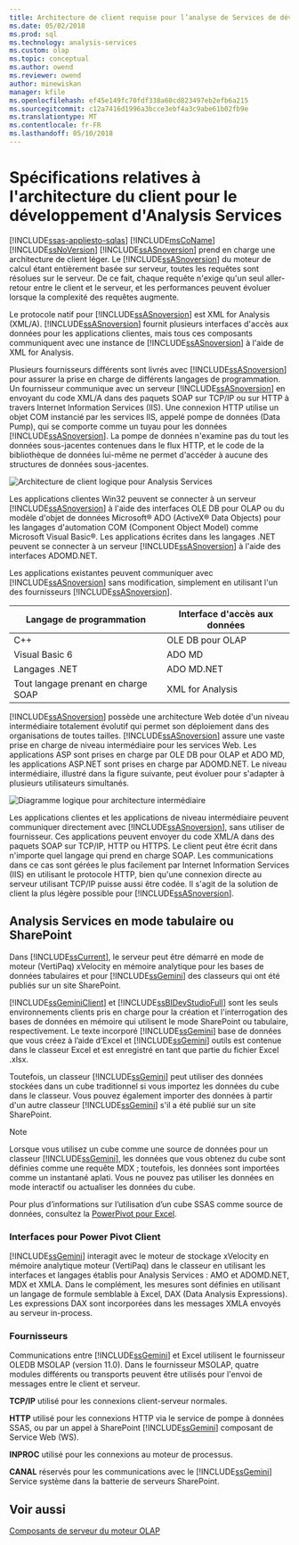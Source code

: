 ```yaml
---
title: Architecture de client requise pour l’analyse de Services de développement | Documents Microsoft
ms.date: 05/02/2018
ms.prod: sql
ms.technology: analysis-services
ms.custom: olap
ms.topic: conceptual
ms.author: owend
ms.reviewer: owend
author: minewiskan
manager: kfile
ms.openlocfilehash: ef45e149fc70fdf338a60cd823497eb2efb6a215
ms.sourcegitcommit: c12a7416d1996a3bcce3ebf4a3c9abe61b02fb9e
ms.translationtype: MT
ms.contentlocale: fr-FR
ms.lasthandoff: 05/10/2018
---
```

# <a name="client-architecture-requirements-for-analysis-services-development"></a>Spécifications relatives à l'architecture du client pour le développement d'Analysis Services
[!INCLUDE[ssas-appliesto-sqlas](../../../includes/ssas-appliesto-sqlas.md)]
  [!INCLUDE[msCoName](../../../includes/msconame-md.md)] [!INCLUDE[ssNoVersion](../../../includes/ssnoversion-md.md)] [!INCLUDE[ssASnoversion](../../../includes/ssasnoversion-md.md)] prend en charge une architecture de client léger. Le [!INCLUDE[ssASnoversion](../../../includes/ssasnoversion-md.md)] du moteur de calcul étant entièrement basée sur serveur, toutes les requêtes sont résolues sur le serveur. De ce fait, chaque requête n'exige qu'un seul aller-retour entre le client et le serveur, et les performances peuvent évoluer lorsque la complexité des requêtes augmente.  
  
 Le protocole natif pour [!INCLUDE[ssASnoversion](../../../includes/ssasnoversion-md.md)] est XML for Analysis (XML/A). [!INCLUDE[ssASnoversion](../../../includes/ssasnoversion-md.md)] fournit plusieurs interfaces d'accès aux données pour les applications clientes, mais tous ces composants communiquent avec une instance de [!INCLUDE[ssASnoversion](../../../includes/ssasnoversion-md.md)] à l'aide de XML for Analysis.  
  
 Plusieurs fournisseurs différents sont livrés avec [!INCLUDE[ssASnoversion](../../../includes/ssasnoversion-md.md)] pour assurer la prise en charge de différents langages de programmation. Un fournisseur communique avec un serveur [!INCLUDE[ssASnoversion](../../../includes/ssasnoversion-md.md)] en envoyant du code XML/A dans des paquets SOAP sur TCP/IP ou sur HTTP à travers Internet Information Services (IIS). Une connexion HTTP utilise un objet COM instancié par les services IIS, appelé pompe de données (Data Pump), qui se comporte comme un tuyau pour les données [!INCLUDE[ssASnoversion](../../../includes/ssasnoversion-md.md)]. La pompe de données n'examine pas du tout les données sous-jacentes contenues dans le flux HTTP, et le code de la bibliothèque de données lui-même ne permet d'accéder à aucune des structures de données sous-jacentes.  
  
 ![Architecture de client logique pour Analysis Services](../../../analysis-services/multidimensional-models/olap-physical/media/as-clientarch9.gif "architecture de client logique pour Analysis Services")  
  
 Les applications clientes Win32 peuvent se connecter à un serveur [!INCLUDE[ssASnoversion](../../../includes/ssasnoversion-md.md)] à l'aide des interfaces OLE DB pour OLAP ou du modèle d'objet de données Microsoft® ADO (ActiveX® Data Objects) pour les langages d'automation COM (Component Object Model) comme Microsoft Visual Basic®. Les applications écrites dans les langages .NET peuvent se connecter à un serveur [!INCLUDE[ssASnoversion](../../../includes/ssasnoversion-md.md)] à l'aide des interfaces ADOMD.NET.  
  
 Les applications existantes peuvent communiquer avec [!INCLUDE[ssASnoversion](../../../includes/ssasnoversion-md.md)] sans modification, simplement en utilisant l'un des fournisseurs [!INCLUDE[ssASnoversion](../../../includes/ssasnoversion-md.md)].  
  
|Langage de programmation|Interface d'accès aux données|  
|--------------------------|---------------------------|  
|C++|OLE DB pour OLAP|  
|Visual Basic 6|ADO MD|  
|Langages .NET|ADO MD.NET|  
|Tout langage prenant en charge SOAP|XML for Analysis|  
  
 [!INCLUDE[ssASnoversion](../../../includes/ssasnoversion-md.md)] possède une architecture Web dotée d'un niveau intermédiaire totalement évolutif qui permet son déploiement dans des organisations de toutes tailles. [!INCLUDE[ssASnoversion](../../../includes/ssasnoversion-md.md)] assure une vaste prise en charge de niveau intermédiaire pour les services Web. Les applications ASP sont prises en charge par OLE DB pour OLAP et ADO MD, les applications ASP.NET sont prises en charge par ADOMD.NET. Le niveau intermédiaire, illustré dans la figure suivante, peut évoluer pour s'adapter à plusieurs utilisateurs simultanés.  
  
 ![Diagramme logique pour architecture intermédiaire](../../../analysis-services/multidimensional-models/olap-physical/media/as-midtierarch9.gif "diagramme logique pour architecture intermédiaire")  
  
 Les applications clientes et les applications de niveau intermédiaire peuvent communiquer directement avec [!INCLUDE[ssASnoversion](../../../includes/ssasnoversion-md.md)], sans utiliser de fournisseur. Ces applications peuvent envoyer du code XML/A dans des paquets SOAP sur TCP/IP, HTTP ou HTTPS. Le client peut être écrit dans n'importe quel langage qui prend en charge SOAP. Les communications dans ce cas sont gérées le plus facilement par Internet Information Services (IIS) en utilisant le protocole HTTP, bien qu'une connexion directe au serveur utilisant TCP/IP puisse aussi être codée. Il s'agit de la solution de client la plus légère possible pour [!INCLUDE[ssASnoversion](../../../includes/ssasnoversion-md.md)].  
  
## <a name="analysis-services-in-tabular-or-sharepoint-mode"></a>Analysis Services en mode tabulaire ou SharePoint  
 Dans [!INCLUDE[ssCurrent](../../../includes/sscurrent-md.md)], le serveur peut être démarré en mode de moteur (VertiPaq) xVelocity en mémoire analytique pour les bases de données tabulaires et pour [!INCLUDE[ssGemini](../../../includes/ssgemini-md.md)] des classeurs qui ont été publiés sur un site SharePoint.  
  
 [!INCLUDE[ssGeminiClient](../../../includes/ssgeminiclient-md.md)] et [!INCLUDE[ssBIDevStudioFull](../../../includes/ssbidevstudiofull-md.md)] sont les seuls environnements clients pris en charge pour la création et l'interrogation des bases de données en mémoire qui utilisent le mode SharePoint ou tabulaire, respectivement. Le texte incorporé [!INCLUDE[ssGemini](../../../includes/ssgemini-md.md)] base de données que vous créez à l’aide d’Excel et [!INCLUDE[ssGemini](../../../includes/ssgemini-md.md)] outils est contenue dans le classeur Excel et est enregistré en tant que partie du fichier Excel .xlsx.  
  
 Toutefois, un classeur [!INCLUDE[ssGemini](../../../includes/ssgemini-md.md)] peut utiliser des données stockées dans un cube traditionnel si vous importez les données du cube dans le classeur. Vous pouvez également importer des données à partir d'un autre classeur [!INCLUDE[ssGemini](../../../includes/ssgemini-md.md)] s'il a été publié sur un site SharePoint.  
  
> [!NOTE]  
>  Lorsque vous utilisez un cube comme une source de données pour un classeur [!INCLUDE[ssGemini](../../../includes/ssgemini-md.md)], les données que vous obtenez du cube sont définies comme une requête MDX ; toutefois, les données sont importées comme un instantané aplati. Vous ne pouvez pas utiliser les données en mode interactif ou actualiser les données du cube.  
  
 Pour plus d’informations sur l’utilisation d’un cube SSAS comme source de données, consultez la [PowerPivot pour Excel](http://go.microsoft.com/fwlink/?LinkId=164234).  
  
### <a name="interfaces-for-power-pivot-client"></a>Interfaces pour Power Pivot Client  
 [!INCLUDE[ssGemini](../../../includes/ssgemini-md.md)] interagit avec le moteur de stockage xVelocity en mémoire analytique moteur (VertiPaq) dans le classeur en utilisant les interfaces et langages établis pour Analysis Services : AMO et ADOMD.NET, MDX et XMLA. Dans le complément, les mesures sont définies en utilisant un langage de formule semblable à Excel, DAX (Data Analysis Expressions). Les expressions DAX sont incorporées dans les messages XMLA envoyés au serveur in-process.  
  
### <a name="providers"></a>Fournisseurs  
 Communications entre [!INCLUDE[ssGemini](../../../includes/ssgemini-md.md)] et Excel utilisent le fournisseur OLEDB MSOLAP (version 11.0). Dans le fournisseur MSOLAP, quatre modules différents ou transports peuvent être utilisés pour l'envoi de messages entre le client et serveur.  
  
 **TCP/IP** utilisé pour les connexions client-serveur normales.  
  
 **HTTP** utilisé pour les connexions HTTP via le service de pompe à données SSAS, ou par un appel à SharePoint [!INCLUDE[ssGemini](../../../includes/ssgemini-md.md)] composant de Service Web (WS).  
  
 **INPROC** utilisé pour les connexions au moteur de processus.  
  
 **CANAL** réservés pour les communications avec le [!INCLUDE[ssGemini](../../../includes/ssgemini-md.md)] Service système dans la batterie de serveurs SharePoint.  
  
## <a name="see-also"></a>Voir aussi  
 [Composants de serveur du moteur OLAP](../../../analysis-services/multidimensional-models/olap-physical/olap-engine-server-components.md)  
  
  
